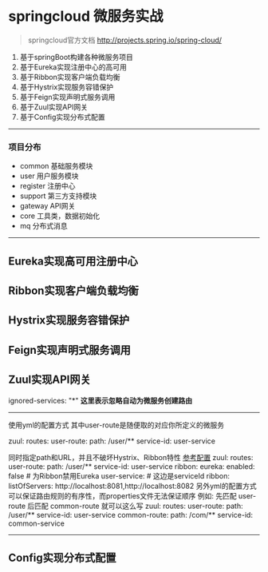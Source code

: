 # springcloud 微服务实战 
> springcloud官方文档 http://projects.spring.io/spring-cloud/

1. 基于springBoot构建各种微服务项目 
2. 基于Eureka实现注册中心的高可用
3. 基于Ribbon实现客户端负载均衡
4. 基于Hystrix实现服务容错保护
5. 基于Feign实现声明式服务调用
6. 基于Zuul实现API网关
7. 基于Config实现分布式配置
***
### 项目分布

* common    基础服务模块     
* user      用户服务模块      
* register  注册中心      
* support   第三方支持模块      
* gateway   API网关      
* core      工具类，数据初始化      
* mq        分布式消息  
       
***
## Eureka实现高可用注册中心

## Ribbon实现客户端负载均衡

## Hystrix实现服务容错保护

## Feign实现声明式服务调用

## Zuul实现API网关
ignored-services: "*" **这里表示忽略自动为微服务创建路由**

*****
使用yml的配置方式 其中user-route是随便取的对应你所定义的微服务

zuul:
  routes:
    user-route:
      path: /user/**
      service-id: user-service
     
同时指定path和URL，并且不破坏Hystrix、Ribbon特性 [参考配置](http://1754966750.blog.51cto.com/7455444/1958422 "使用Zuul构建微服务网关-路由端点与路由配置详解")
   zuul:
        routes:
          user-route: 
           path: /user/** 
           service-id: user-service
      ribbon: 
        eureka: 
          enabled: false  # 为Ribbon禁用Eureka
      user-service: # 这边是serviceId
        ribbon: 
          listOfServers: http://localhost:8081,http://localhost:8082
另外yml的配置方式可以保证路由规则的有序性，而properties文件无法保证顺序
    例如: 先匹配 user-route 后匹配 common-route 就可以这么写
     zuul:
            routes:
              user-route: 
               path: /user/** 
               service-id: user-service
              common-route:
                path: /com/** 
                service-id: common-service
***
## Config实现分布式配置



